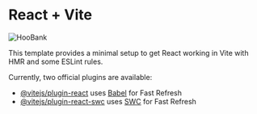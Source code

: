 # React + Vite

![HooBank]([https://i.pinimg.com/originals/67/f8/c0/67f8c0e196536e5d03640aaaba318601.png](https://i.pinimg.com/originals/9b/68/c8/9b68c8f33e4be7542e6505d4318f9706.png))

This template provides a minimal setup to get React working in Vite with HMR and some ESLint rules.

Currently, two official plugins are available:

- [@vitejs/plugin-react](https://github.com/vitejs/vite-plugin-react/blob/main/packages/plugin-react/README.md) uses [Babel](https://babeljs.io/) for Fast Refresh
- [@vitejs/plugin-react-swc](https://github.com/vitejs/vite-plugin-react-swc) uses [SWC](https://swc.rs/) for Fast Refresh
